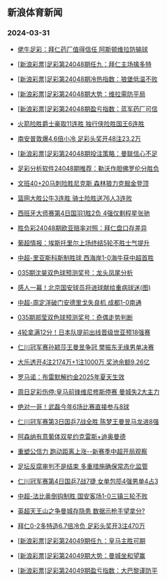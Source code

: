 ## 新浪体育新闻 
### 2024-03-31

+ [佬牛足彩：拜仁药厂值得信任 阿斯顿维拉防输球](https://sports.sina.com.cn/l/2024-03-30/doc-inaqafvy0510665.shtml)

+ [[新浪彩票]足彩第24048期任九：拜仁主场擒多特](https://sports.sina.com.cn/l/2024-03-30/doc-inapzzqa0612349.shtml)

+ [[新浪彩票]足彩第24048期冷热指数：狼堡低温不败](https://sports.sina.com.cn/l/2024-03-30/doc-inapzzqa0612468.shtml)

+ [[新浪彩票]足彩第24048期大势：维拉需防平局](https://sports.sina.com.cn/l/2024-03-30/doc-inapzzqa0612169.shtml)

+ [[新浪彩票]足彩第24048期盈亏指数：蓝军药厂可信](https://sports.sina.com.cn/l/2024-03-30/doc-inapzzpw1707524.shtml)

+ [火箭险胜爵士豪取11连胜 独行侠险胜国王6连胜](https://sports.sina.com.cn/basketball/nba/2024-03-30/doc-inaqancw0395221.shtml)

+ [南安普敦爆4.6倍小冷 足彩头奖开48注23.2万](https://sports.sina.com.cn/l/2024-03-30/doc-inapzzpw1706090.shtml)

+ [[新浪彩票]足彩第24048期投注策略：曼联信心不足](https://sports.sina.com.cn/l/2024-03-30/doc-inapzzpy3836635.shtml)

+ [足彩分析软件24048期推荐：勒沃作胆佛罗伦分胜负](https://sports.sina.com.cn/l/2024-03-30/doc-inapzzqa0611450.shtml)

+ [文班40+20马刺险胜尼克斯 森林狼力克掘金登顶](https://sports.sina.com.cn/basketball/nba/2024-03-30/doc-inaqancu3611575.shtml)

+ [篮网大胜公牛3连胜 骑士险胜送76人3连败](https://sports.sina.com.cn/basketball/nba/2024-03-30/doc-inaqancx9590446.shtml)

+ [西班牙大师赛第4日国羽1胜2负 4强仅剩程星张驰](https://sports.sina.com.cn/others/badmin/2024-03-30/doc-inapzkse2062961.shtml)

+ [胜负彩24048期欧亚赔率对照：拜仁盘口存差异](https://sports.sina.com.cn/l/2024-03-30/doc-inapzekn1052499.shtml)

+ [葡超情报：埃斯托里尔上场终结5轮不胜士气提升](https://sports.sina.com.cn/l/2024-03-30/doc-inaqasmu0273694.shtml)

+ [中超-里亚斯科斯制胜球 西海岸1-0海牛获中超首胜](https://sports.sina.com.cn/china/j/2024-03-30/doc-inaqciih1055198.shtml)

+ [035期沈昊双色球预测奖号：龙头凤尾分析](https://sports.sina.com.cn/l/2024-03-30/doc-inapzekh2154052.shtml)

+ [感人一幕！北京国安球员将进球献给重病球迷(图)](https://sports.sina.com.cn/china/j/2024-03-30/doc-inaqcazq0068008.shtml)

+ [中超-周定洋破门安德里戈失良机 成都1-0南通](https://sports.sina.com.cn/china/j/2024-03-30/doc-inaqciih1054302.shtml)

+ [035期郑莹双色球预测奖号：奇偶走势判断](https://sports.sina.com.cn/l/2024-03-30/doc-inapzekn1046843.shtml)

+ [4轮拿满12分！日本队提前出线晋级世亚预18强赛](https://sports.sina.com.cn/china/asia/2024-03-30/doc-inaqciik3165544.shtml)

+ [仁川冠军赛孙颖莎王曼昱争冠 樊振东无缘男单决赛](https://sports.sina.com.cn/others/pingpang/2024-03-30/doc-inaqciim9961222.shtml)

+ [大乐透开4注2174万+1注1000万 奖池余额9.26亿](https://sports.sina.com.cn/l/2024-03-30/doc-inaqcprh3056667.shtml)

+ [罗马诺：布雷默解约金2025年夏天生效](https://sports.sina.com.cn/g/2024-03-29/doc-inapwzmh3158505.shtml)

+ [周日足彩伤停:皇马前锋维尼修斯停赛 曼城失2大主力](https://sports.sina.com.cn/l/2024-03-29/doc-inapytuq4478102.shtml)

+ [绝对一哥！武磊今年6场比赛直接参与8球](https://sports.sina.com.cn/china/j/2024-03-30/doc-inaqcprh3055980.shtml)

+ [仁川冠军赛第3日国乒7战全胜 陈梦王曼昱马龙进8强](https://sports.sina.com.cn/others/pingpang/2024-03-29/doc-inapzekn1063866.shtml)

+ [阿森纳有意葡体双星约克雷斯+迪奥曼德](https://sports.sina.com.cn/g/2024-03-29/doc-inapwzmh3157401.shtml)

+ [重塑公信力 跑动距离上涨--新赛季中超开局观察](https://sports.sina.com.cn/china/2024-03-29/doc-inapxwqw2719956.shtml)

+ [足坛反腐审判不是结束 多重措施确保常态化监管](https://sports.sina.com.cn/china/2024-03-29/doc-inapxwqy4846053.shtml)

+ [仁川冠军赛第4日国乒7战7捷 女单包揽4强男单4占3](https://sports.sina.com.cn/others/pingpang/2024-03-30/doc-inaqawts0166729.shtml)

+ [中超-法比奥倒钩制胜 国安客场1-0三镇三轮不败](https://sports.sina.com.cn/china/j/2024-03-30/doc-inaqcazr9260523.shtml)

+ [英超天王山之争曼城存隐患 数据示枪手望拿分?](https://sports.sina.com.cn/l/2024-03-31/doc-inapypnq2421721.shtml)

+ [拜仁0-2多特造6.7倍冷负 足彩头奖开3注470万](https://sports.sina.com.cn/l/2024-03-31/doc-inaqekuw2595390.shtml)

+ [[新浪彩票]足彩第24049期任九：皇马主胜可期](https://sports.sina.com.cn/l/2024-03-31/doc-inaqekuz8573953.shtml)

+ [[新浪彩票]足彩第24049期大势：曼城坐和望赢](https://sports.sina.com.cn/l/2024-03-31/doc-inaqekuu0461867.shtml)

+ [[新浪彩票]足彩第24049期盈亏指数：大巴黎谨防平](https://sports.sina.com.cn/l/2024-03-31/doc-inaqekuz8574202.shtml)


